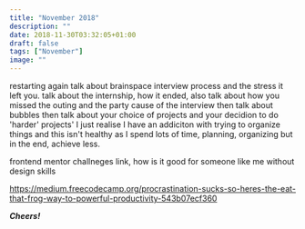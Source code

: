 ```yaml
---
title: "November 2018"
description: ""
date: 2018-11-30T03:32:05+01:00
draft: false
tags: ["November"]
image: ""
---
```


restarting again
talk about brainspace interview process and the stress it left you.
talk about the internship, how it ended, also talk about how you missed the outing and the party cause of the interview
then talk about bubbles
then talk about your choice of projects and your decidion to do 'harder' projects'
I just realise I have an addiciton with trying to organize things and this isn't healthy as I spend lots of time, planning, organizing but in the end, achieve less.


frontend mentor challneges link, how is it good for someone like me without design skills


https://medium.freecodecamp.org/procrastination-sucks-so-heres-the-eat-that-frog-way-to-powerful-productivity-543b07ecf360

_**Cheers!**_